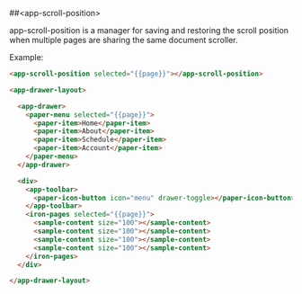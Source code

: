 ##&lt;app-scroll-position&gt;

app-scroll-position is a manager for saving and restoring the scroll position when multiple
pages are sharing the same document scroller.

Example:

```html
<app-scroll-position selected="{{page}}"></app-scroll-position>

<app-drawer-layout>

  <app-drawer>
    <paper-menu selected="{{page}}">
      <paper-item>Home</paper-item>
      <paper-item>About</paper-item>
      <paper-item>Schedule</paper-item>
      <paper-item>Account</paper-item>
    </paper-menu>
  </app-drawer>

  <div>
    <app-toolbar>
      <paper-icon-button icon="menu" drawer-toggle></paper-icon-button>
    </app-toolbar>
    <iron-pages selected="{{page}}">
      <sample-content size="100"></sample-content>
      <sample-content size="100"></sample-content>
      <sample-content size="100"></sample-content>
      <sample-content size="100"></sample-content>
    </iron-pages>
  </div>

</app-drawer-layout>
```